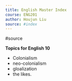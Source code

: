 ```yaml
---
title: English Master Index
course: ENG201
author: Houjun Liu
source: #index
---
```


#source

**Topics for English 10**
- Colonialism
- neo-colonialism
- gloalization
- the likes.
